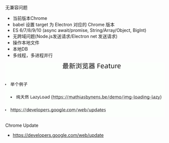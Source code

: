 无兼容问题
* 当前版本Chrome
* babel 设置 target 为 Electron 对应的 Chrome 版本
* ES 6/7/8/9/10 (async await/promise, String/Array/Object, BigInt)
* 无跨域问题(Node.js发送请求/Electron net 发送请求)
* 操作本地文件
* 本地DB
* 多线程，多进程并行

![](2021-05-26-00-32-43.png)

Chrome Update
* https://developers.google.com/web/update

